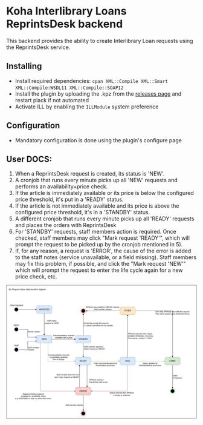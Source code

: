 # Koha Interlibrary Loans ReprintsDesk backend

This backend provides the ability to create Interlibrary Loan requests using the ReprintsDesk service.

## Installing

* Install required dependencies: ```cpan XML::Compile XML::Smart XML::Compile:WSDL11 XML::Compile::SOAP12```
* Install the plugin by uploading the .kpz from the [releases page](https://github.com/openfifth/koha-ill-reprintsdesk/releases) and restart plack if not automated
* Activate ILL by enabling the `ILLModule` system preference

## Configuration

* Mandatory configuration is done using the plugin's configure page

## User DOCS:
1) When a ReprintsDesk request is created, its status is 'NEW'.
2) A cronjob that runs every minute picks up all 'NEW' requests and performs an availability+price check.
3) If the article is immediately available or its price is below the configured price threshold, it's put in a 'READY' status.
4) If the article is not immediately available and its price is above the configured price threshold, it's in a 'STANDBY' status.
5) A different cronjob that runs every minute picks up all 'READY' requests and places the orders with ReprintsDesk
6) For 'STANDBY' requests, staff members action is required. Once checked, staff members may click "Mark request 'READY'", which will prompt the request to be picked up by the cronjob mentioned in 5).
7) If, for any reason, a request is 'ERROR', the cause of the error is added to the staff notes (service unavailable, or a field missing). Staff members may fix this problem, if possible, and click the "Mark request 'NEW'" which will prompt the request to enter the life cycle again for a new price check, etc.

![workflow diagram](https://github.com/openfifth/koha-ill-reprintsdesk/blob/main/RPDesk-Status_statemachine.jpg?raw=true)